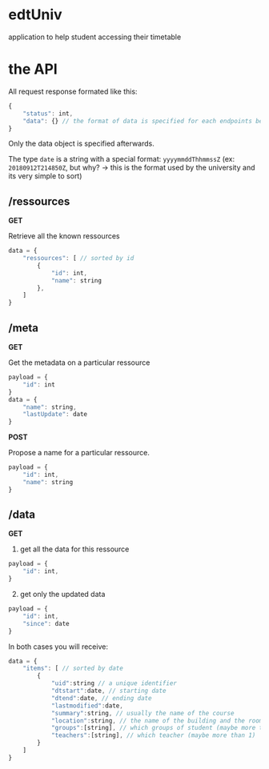 # edtUniv
application to help student accessing their timetable

# the API

All request response formated like this:
```js
{
	"status": int,
	"data": {} // the format of data is specified for each endpoints below
}

```
Only the data object is specified afterwards.

The type `date` is a string with a special format: `yyyymmddThhmmssZ` (ex: `20180912T214850Z`, but why? -> this is the format used by the university and its very simple to sort)

## /ressources

**GET**

Retrieve all the known ressources

```js
data = {
	"ressources": [ // sorted by id
		{
			"id": int,
			"name": string
		},
	]
}
```

## /meta

**GET**

Get the metadata on a particular ressource

```js
payload = {
	"id": int
}
data = {
	"name": string,
	"lastUpdate": date
}
```

**POST**

Propose a name for a particular ressource.


```js
payload = {
	"id": int,
	"name": string
}
```


## /data

**GET**

1. get all the data for this ressource
```js
payload = {
	"id": int,
}
```

2. get only the updated data
```js
payload = {
	"id": int,
	"since": date
}
```

In both cases you will receive:
```js
data = {
	"items": [ // sorted by date
		{
			"uid":string // a unique identifier
			"dtstart":date, // starting date
			"dtend":date, // ending date
			"lastmodified":date,
			"summary":string, // usually the name of the course
			"location":string, // the name of the building and the room number
			"groups":[string], // which groups of student (maybe more than 1)
			"teachers":[string], // which teacher (maybe more than 1)
		}
	]
}

```
